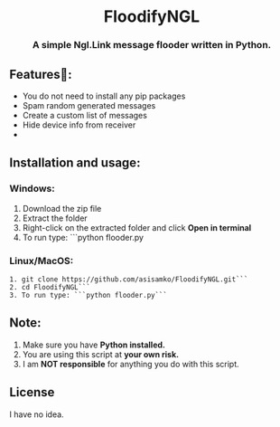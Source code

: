 <h1 align="center">FloodifyNGL</h1>
<h3 align="center">A simple Ngl.Link message flooder written in Python.</h3>

## Features👀:
- You do not need to install any pip packages
- Spam random generated messages
- Create a custom list of messages
- Hide device info from receiver
- 

## Installation and usage:

### Windows:
1. Download the zip file
2. Extract the folder
3. Right-click on the extracted folder and click **Open in terminal**
4. To run type: ```python flooder.py

### Linux/MacOS:
```
1. git clone https://github.com/asisamko/FloodifyNGL.git```
2. cd FloodifyNGL```
3. To run type: ```python flooder.py```
```

## Note:
1. Make sure you have **Python installed.**
2. You are using this script at **your own risk.**
3. I am **NOT responsible** for anything you do with this script.

## License

I have no idea.
